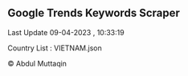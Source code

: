 

## Google Trends Keywords Scraper 
 
Last Update 09-04-2023 , 10:33:19

Country List :
VIETNAM.json



© Abdul Muttaqin 
